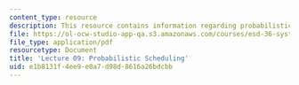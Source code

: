 ```yaml
---
content_type: resource
description: This resource contains information regarding probabilistic scheduling.
file: https://ol-ocw-studio-app-qa.s3.amazonaws.com/courses/esd-36-system-project-management-fall-2012/e1b8131f4ee9e0a7d98d8616a26bdcbb_MITESD_36F12_Lec09.pdf
file_type: application/pdf
resourcetype: Document
title: 'Lecture 09: Probabilistic Scheduling'
uid: e1b8131f-4ee9-e0a7-d98d-8616a26bdcbb
---
```

